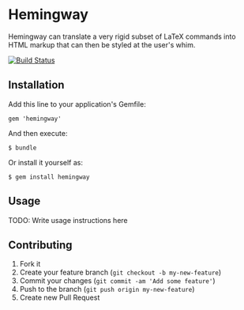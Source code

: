 # Hemingway

Hemingway can translate a very rigid subset of LaTeX commands into HTML markup that can then be styled at the user's whim.

[![Build Status](https://travis-ci.org/griffinmyers/hemingway.png?branch=master)](https://travis-ci.org/griffinmyers/hemingway)

## Installation

Add this line to your application's Gemfile:

    gem 'hemingway'

And then execute:

    $ bundle

Or install it yourself as:

    $ gem install hemingway

## Usage

TODO: Write usage instructions here

## Contributing

1. Fork it
2. Create your feature branch (`git checkout -b my-new-feature`)
3. Commit your changes (`git commit -am 'Add some feature'`)
4. Push to the branch (`git push origin my-new-feature`)
5. Create new Pull Request
